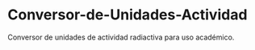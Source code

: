 # Conversor-de-Unidades-Actividad
Conversor de unidades de actividad radiactiva para uso académico.
